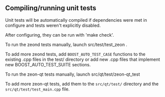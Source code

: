 Compiling/running unit tests
------------------------------------

Unit tests will be automatically compiled if dependencies were met in configure
and tests weren't explicitly disabled.

After configuring, they can be run with 'make check'.

To run the zeond tests manually, launch src/test/test_zeon .

To add more zeond tests, add `BOOST_AUTO_TEST_CASE` functions to the existing
.cpp files in the test/ directory or add new .cpp files that
implement new BOOST_AUTO_TEST_SUITE sections.

To run the zeon-qt tests manually, launch src/qt/test/zeon-qt_test

To add more zeon-qt tests, add them to the `src/qt/test/` directory and
the `src/qt/test/test_main.cpp` file.
